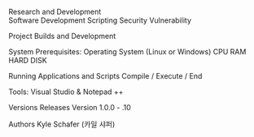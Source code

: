 Research and Development  
Software Development 
Scripting 
Security
Vulnerability  

Project Builds and Development 

System Prerequisites: 
Operating System (Linux or Windows) 
CPU
RAM 
HARD DISK

Running Applications and Scripts 
Compile / Execute / End 

Tools: 
Visual Studio & Notepad ++

Versions Releases 
Version 1.0.0 - .10 

Authors
Kyle Schafer (카일 샤퍼) 
